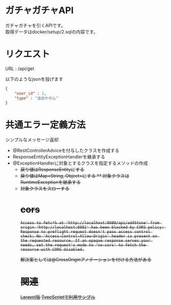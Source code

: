 # ガチャガチャAPI

ガチャガチャを引くAPIです。  
取得データはdocker/setup/2.sqlの内容です。


# リクエスト

URL : /api/get

以下のようなjsonを投げます

```json
{
    "user_id" : 1,
    "type" : "澁谷かのん"
}
```


# 共通エラー定義方法

シンプルなメッセージ返却

* @RestControllerAdviceを付与したクラスを作成する
* ResponseEntityExceptionHandlerを継承する
* @ExceptionHandlerに対象とするクラスを指定するメソッドの作成
  * ~~戻り値はResponseEntity<Object>にする~~  
  * 戻り値はMap<String, Object>にする
** 対象クラスはRuntimeExceptionを継承する
* 対象クラスをスローする


# cors

```
Access to fetc*h at 'http://localhost:8080/api/addStone' from origin 'http://localhost:8081' has been blocked by CORS policy: Response to preflight request doesn't pass access control check: No 'Access-Control-Allow-Origin' header is present on the requested resource. If an opaque response serves your needs, set the request's mode to 'no-cors' to fetch the resource with CORS disabled.
```

解決案としては@CrossOriginアノテーションを付ける方法がある

# 関連

[Laravel版](https://github.com/jirentaicho/laravel-api-gacha)
[TypeScriptで利用サンプル](https://github.com/jirentaicho/use-gahca-api-typescript)